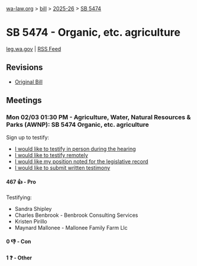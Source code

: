 [wa-law.org](/) > [bill](/bill/) > [2025-26](/bill/2025-26/) > [SB 5474](/bill/2025-26/sb/5474/)

# SB 5474 - Organic, etc. agriculture
[leg.wa.gov](https://app.leg.wa.gov/billsummary?BillNumber=5474&Year=2025&Initiative=false) | [RSS Feed](./rss.xml)

## Revisions
* [Original Bill](1/)

## Meetings
### Mon 02/03 01:30 PM - Agriculture, Water, Natural Resources & Parks (AWNP): SB 5474 Organic, etc. agriculture
Sign up to testify:
* [I would like to testify in person during the hearing](https://app.leg.wa.gov/csi/Testifier/Add?chamber=House&mId=32703&aId=162834&caId=25218&tId=1)
* [I would like to testify remotely](https://app.leg.wa.gov/csi/Testifier/Add?chamber=House&mId=32703&aId=162834&caId=25218&tId=2)
* [I would like my position noted for the legislative record](https://app.leg.wa.gov/csi/Testifier/Add?chamber=House&mId=32703&aId=162834&caId=25218&tId=3)
* [I would like to submit written testimony](https://app.leg.wa.gov/csi/Testifier/Add?chamber=House&mId=32703&aId=162834&caId=25218&tId=4)

#### 467 👍 - Pro
Testifying:
* Sandra Shipley
* Charles Benbrook - Benbrook Consulting Services
* Kristen Pirillo
* Maynard Mallonee - Mallonee Family Farm Llc

#### 0 👎 - Con

#### 1 ❓ - Other
